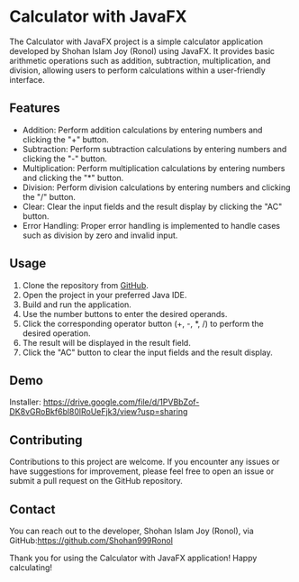 # Calculator with JavaFX

The Calculator with JavaFX project is a simple calculator application developed by Shohan Islam Joy (Ronol) using JavaFX. It provides basic arithmetic operations such as addition, subtraction, multiplication, and division, allowing users to perform calculations within a user-friendly interface.

## Features

- Addition: Perform addition calculations by entering numbers and clicking the "+" button.
- Subtraction: Perform subtraction calculations by entering numbers and clicking the "-" button.
- Multiplication: Perform multiplication calculations by entering numbers and clicking the "*" button.
- Division: Perform division calculations by entering numbers and clicking the "/" button.
- Clear: Clear the input fields and the result display by clicking the "AC" button.
- Error Handling: Proper error handling is implemented to handle cases such as division by zero and invalid input.

## Usage

1. Clone the repository from [GitHub](https://github.com/Shohan999Ronol/Calculator_with_JAVAFX).
2. Open the project in your preferred Java IDE.
3. Build and run the application.
4. Use the number buttons to enter the desired operands.
5. Click the corresponding operator button (+, -, *, /) to perform the desired operation.
6. The result will be displayed in the result field.
7. Click the "AC" button to clear the input fields and the result display.

## Demo
 Installer: https://drive.google.com/file/d/1PVBbZof-DK8vGRoBkf6bl80lRoUeFjk3/view?usp=sharing


## Contributing

Contributions to this project are welcome. If you encounter any issues or have suggestions for improvement, please feel free to open an issue or submit a pull request on the GitHub repository.

## Contact

You can reach out to the developer, Shohan Islam Joy (Ronol), via GitHub:https://github.com/Shohan999Ronol

Thank you for using the Calculator with JavaFX application! Happy calculating!
